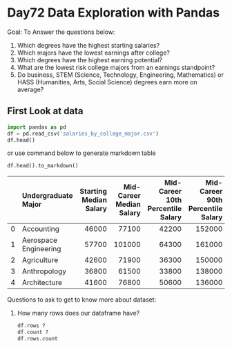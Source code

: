 # Day72 Data Exploration with Pandas

Goal: To Answer the questions below:

1. Which degrees have the highest starting salaries?
2. Which majors have the lowest earnings after college?
3. Which degrees have the highest earning potential?
4. What are the lowest risk college majors from an earnings standpoint?
5. Do business, STEM (Science, Technology, Engineering, Mathematics) or HASS (Humanities, Arts, Social Science) degrees earn more on average?

## First Look at data

```python
import pandas as pd
df = pd.read_csv('salaries_by_college_major.csv')
df.head()
```

or use command below to generate markdown table

```python
df.head().to_markdown()
```

|      | Undergraduate Major   | Starting Median Salary | Mid-Career Median Salary | Mid-Career 10th Percentile Salary | Mid-Career 90th Percentile Salary | Group    |
| ---: | :-------------------- | ---------------------: | -----------------------: | --------------------------------: | --------------------------------: | :------- |
|    0 | Accounting            |                  46000 |                    77100 |                             42200 |                            152000 | Business |
|    1 | Aerospace Engineering |                  57700 |                   101000 |                             64300 |                            161000 | STEM     |
|    2 | Agriculture           |                  42600 |                    71900 |                             36300 |                            150000 | Business |
|    3 | Anthropology          |                  36800 |                    61500 |                             33800 |                            138000 | HASS     |
|    4 | Architecture          |                  41600 |                    76800 |                             50600 |                            136000 | Business |

Questions to ask to get to know more about dataset:

1. How many rows does our dataframe have?
   
   ```python
   df.rows ?
   df.count ?
   df.rows.count
   ``` 